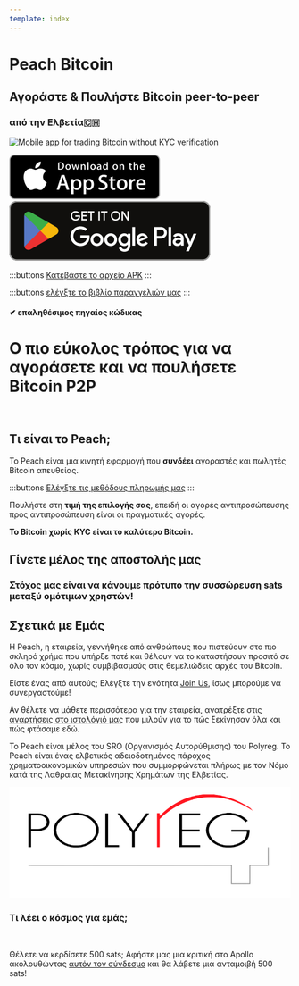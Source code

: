 ```yaml
---
template: index
---
```


<!--[teaser]-->

# Peach Bitcoin

## Αγοράστε & Πουλήστε Bitcoin <span>peer-to-peer</span>

### από την Ελβετία🇨🇭

<div class="inner-wrap">

![Mobile app for trading Bitcoin without KYC verification](/img/phones.png)

<div>
  <div class="md:flex items-end">
    <a href="https://testflight.apple.com/join/wfSPFEWG"><img class="h-180px md:h-90px" src="/img/home/download-on-the-app-store.svg" alt="Download Bitcoin app on the App Store without KYC verification"></a>
    <a class="md:ml-4" href="https://play.google.com/store/apps/details?id=com.peachbitcoin.peach.mainnet"><img class="h-180px md:h-90px" src="/img/home/get-it-on-google-play.svg" alt="Get Bitcoin app on Google Play store without ID verification"></a>
  </div>

:::buttons
[Κατεβάστε το αρχείο APK](/el/apk/)
:::

:::buttons
[ελέγξτε το βιβλίο παραγγελιών μας](/el/kycfree-orderbook)
:::

</div>

</div>

#### ✔ επαληθέσιμος πηγαίος κώδικας

<!--[top]-->

# Ο πιο εύκολος τρόπος για να αγοράσετε και να πουλήσετε Bitcoin P2P

<br>

## Τι είναι το Peach;

Το Peach είναι μια κινητή εφαρμογή που **συνδέει** αγοραστές και πωλητές Bitcoin απευθείας.

:::buttons
[Ελέγξτε τις μεθόδους πληρωμής μας](/el/how-it-works/#available-payment-methods)
:::

Πουλήστε στη **τιμή της επιλογής σας**, επειδή οι αγορές αντιπροσώπευσης προς αντιπροσώπευση είναι οι πραγματικές αγορές.

**Το Bitcoin χωρίς KYC είναι το καλύτερο Bitcoin.**

<!--[mission]-->

## Γίνετε μέλος της αποστολής μας

### Στόχος μας είναι να κάνουμε πρότυπο την συσσώρευση sats μεταξύ ομότιμων χρηστών!

<!--[about]-->

## Σχετικά με Εμάς

Η Peach, η εταιρεία, γεννήθηκε από ανθρώπους που πιστεύουν στο πιο σκληρό χρήμα που υπήρξε ποτέ και θέλουν να το καταστήσουν προσιτό σε όλο τον κόσμο, χωρίς συμβιβασμούς στις θεμελιώδεις αρχές του Bitcoin.

Είστε ένας από αυτούς; Ελέγξτε την ενότητα [Join Us](/el/join-us/), ίσως μπορούμε να συνεργαστούμε!

Αν θέλετε να μάθετε περισσότερα για την εταιρεία, ανατρέξτε στις [αναρτήσεις στο ιστολόγιό μας](/el/blog/) που μιλούν για το πώς ξεκίνησαν όλα και πώς φτάσαμε εδώ.

Το Peach είναι μέλος του SRO (Οργανισμός Αυτορύθμισης) του Polyreg. Το Peach είναι ένας ελβετικός αδειοδοτημένος πάροχος χρηματοοικονομικών υπηρεσιών που συμμορφώνεται πλήρως με τον Νόμο κατά της Λαθραίας Μετακίνησης Χρημάτων της Ελβετίας.

<div class="flex justify-center"><div class="w-1/2">

![Swiss regulated Bitcoin exchange certified by Polyreg](/img/home/polyreg.png)

</div></div>

### Τι λέει ο κόσμος για εμάς;

<br>
<div id="ap-widget-container" class="ap-widget-container" prod_code="peach" show ="top" bg_color="#FFFFFF" review_bg_color = "#FFFFFF" text_color = "#000000"></div>

Θέλετε να κερδίσετε 500 sats; Αφήστε μας μια κριτική στο Apollo ακολουθώντας [αυτόν τον σύνδεσμο](https://heyapollo.com/invite-review?prod=peach) και θα λάβετε μια ανταμοιβή 500 sats!
